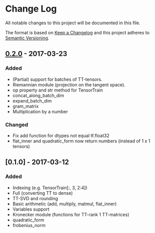 # Change Log
All notable changes to this project will be documented in this file.

The format is based on [Keep a Changelog](http://keepachangelog.com/)
and this project adheres to [Semantic Versioning](http://semver.org/).

## [0.2.0] - 2017-03-23
### Added
- (Partial) support for batches of TT-tensors.
- Riemannian module (projection on the tangent space).
- op property and str method for TensorTrain
- concat_along_batch_dim
- expand_batch_dim
- gram_matrix
- Multiplication by a number

### Changed
- Fix add function for dtypes not equal tf.float32
- flat_inner and quadratic_form now return numbers (instead of 1 x 1 tensors)

## [0.1.0] - 2017-03-12
### Added
- Indexing (e.g. TensorTrain[:, 3, 2:4])
- Full (converting TT to dense)
- TT-SVD and rounding
- Basic arithmetic (add, multiply, matmul, flat_inner)
- Variables support
- Kronecker module (functions for TT-rank 1 TT-matrices)
- quadratic_form
- frobenius_norm

[Unreleased]: https://github.com/Bihaqo/t3f/compare/master...develop
[0.2.0]: https://github.com/Bihaqo/t3f/compare/0.1.0...0.2.0
